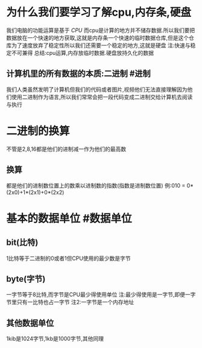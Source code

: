 # 为什么我们要学习了解cpu,内存条,硬盘
我们电脑的功能运算是基于 _CPU_ 而cpu是计算的地方并不储存数据.所以我们要把数据放在一个快速的地方获取,这就是内存条一个快速的临时数据仓库,但是这个仓库为了速度放弃了稳定性所以我们还需要一个稳定的地方,这就是硬盘
注:快速与稳定不可兼得
总结:cpu运算,内存放临时数据.硬盘放持久化的数据
## 计算机里的所有数据的本质:二进制 #进制
我们人类虽然发明了计算机但我们的代码或者图片,视频他们无法直接理解因为他们使用二进制作为语言,所以我们常常会把一段代码变成二进制交给计算机去阅读与执行
# 二进制的换算
不管是2,8,16都是他们的进制减一作为他们的最高数
## 换算
都是他们的进制数位置上的数乘以进制数的指数(指数是进制数位置)
例:010 = 0*(2x0)+1*(2x1)+0*(2x2)
# 基本的数据单位 #数据单位
## bit(比特)
1比特等于二进制的0或者1但CPU使用的最少数是字节
## byte(字节)
一字节等于8比特,而字节是CPU最少得使用单位
注:最少得使用是一字节,即便一字节里只有一比特也占一字节
注2:一字节是一个内存地址
## 其他数据单位
1kib是1024字节,1kb是1000字节,其他同理